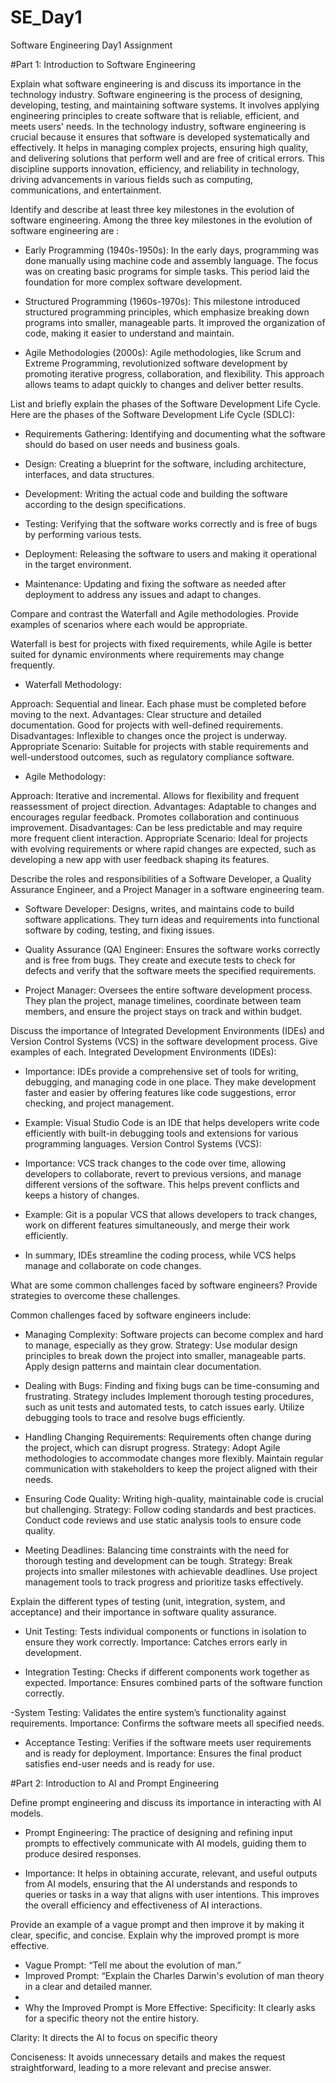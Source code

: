 # SE_Day1
Software Engineering Day1 Assignment

#Part 1: Introduction to Software Engineering

Explain what software engineering is and discuss its importance in the technology industry. 
Software engineering is the process of designing, developing, testing, and maintaining software systems. It involves applying engineering principles to create software that is reliable, efficient, and meets users' needs. In the technology industry, software engineering is crucial because it ensures that software is developed systematically and effectively. It helps in managing complex projects, ensuring high quality, and delivering solutions that perform well and are free of critical errors. This discipline supports innovation, efficiency, and reliability in technology, driving advancements in various fields such as computing, communications, and entertainment.



Identify and describe at least three key milestones in the evolution of software engineering.
Among the three key milestones in the evolution of software engineering are :

- Early Programming (1940s-1950s): In the early days, programming was done manually using machine code and assembly language. The focus was on creating basic programs for simple tasks. This period laid the foundation for more complex software development.

- Structured Programming (1960s-1970s): This milestone introduced structured programming principles, which emphasize breaking down programs into smaller, manageable parts. It improved the organization of code, making it easier to understand and maintain.

- Agile Methodologies (2000s): Agile methodologies, like Scrum and Extreme Programming, revolutionized software development by promoting iterative progress, collaboration, and flexibility. This approach allows teams to adapt quickly to changes and deliver better results.



List and briefly explain the phases of the Software Development Life Cycle.
Here are the phases of the Software Development Life Cycle (SDLC):

- Requirements Gathering: Identifying and documenting what the software should do based on user needs and business goals.

- Design: Creating a blueprint for the software, including architecture, interfaces, and data structures.

- Development: Writing the actual code and building the software according to the design specifications.

- Testing: Verifying that the software works correctly and is free of bugs by performing various tests.

- Deployment: Releasing the software to users and making it operational in the target environment.

- Maintenance: Updating and fixing the software as needed after deployment to address any issues and adapt to changes.



Compare and contrast the Waterfall and Agile methodologies. Provide examples of scenarios where each would be appropriate.

Waterfall is best for projects with fixed requirements, while Agile is better suited for dynamic environments where requirements may change frequently.

- Waterfall Methodology:

Approach: Sequential and linear. Each phase must be completed before moving to the next.
Advantages: Clear structure and detailed documentation. Good for projects with well-defined requirements.
Disadvantages: Inflexible to changes once the project is underway.
Appropriate Scenario: Suitable for projects with stable requirements and well-understood outcomes, such as regulatory compliance software.

- Agile Methodology:

Approach: Iterative and incremental. Allows for flexibility and frequent reassessment of project direction.
Advantages: Adaptable to changes and encourages regular feedback. Promotes collaboration and continuous improvement.
Disadvantages: Can be less predictable and may require more frequent client interaction.
Appropriate Scenario: Ideal for projects with evolving requirements or where rapid changes are expected, such as developing a new app with user feedback shaping its features.



Describe the roles and responsibilities of a Software Developer, a Quality Assurance Engineer, and a Project Manager in a software engineering team.

- Software Developer: Designs, writes, and maintains code to build software applications. They turn ideas and requirements into functional software by coding, testing, and fixing issues.

- Quality Assurance (QA) Engineer: Ensures the software works correctly and is free from bugs. They create and execute tests to check for defects and verify that the software meets the specified requirements.

- Project Manager: Oversees the entire software development process. They plan the project, manage timelines, coordinate between team members, and ensure the project stays on track and within budget.



Discuss the importance of Integrated Development Environments (IDEs) and Version Control Systems (VCS) in the software development process. Give examples of each.
Integrated Development Environments (IDEs):

- Importance: IDEs provide a comprehensive set of tools for writing, debugging, and managing code in one place. They make development faster and easier by offering features like code suggestions, error checking, and project management.
- Example: Visual Studio Code is an IDE that helps developers write code efficiently with built-in debugging tools and extensions for various programming languages.
Version Control Systems (VCS):

- Importance: VCS track changes to the code over time, allowing developers to collaborate, revert to previous versions, and manage different versions of the software. This helps prevent conflicts and keeps a history of changes.
- Example: Git is a popular VCS that allows developers to track changes, work on different features simultaneously, and merge their work efficiently.
- In summary, IDEs streamline the coding process, while VCS helps manage and collaborate on code changes.



What are some common challenges faced by software engineers? Provide strategies to overcome these challenges.

Common challenges faced by software engineers include:

- Managing Complexity: Software projects can become complex and hard to manage, especially as they grow.
Strategy: Use modular design principles to break down the project into smaller, manageable parts. Apply design patterns and maintain clear documentation.

- Dealing with Bugs: Finding and fixing bugs can be time-consuming and frustrating.
Strategy includes Implement thorough testing procedures, such as unit tests and automated tests, to catch issues early. Utilize debugging tools to trace and resolve bugs efficiently.

- Handling Changing Requirements: Requirements often change during the project, which can disrupt progress.
Strategy: Adopt Agile methodologies to accommodate changes more flexibly. Maintain regular communication with stakeholders to keep the project aligned with their needs.

- Ensuring Code Quality: Writing high-quality, maintainable code is crucial but challenging.
Strategy: Follow coding standards and best practices. Conduct code reviews and use static analysis tools to ensure code quality.

- Meeting Deadlines: Balancing time constraints with the need for thorough testing and development can be tough.
Strategy: Break projects into smaller milestones with achievable deadlines. Use project management tools to track progress and prioritize tasks effectively.



Explain the different types of testing (unit, integration, system, and acceptance) and their importance in software quality assurance.

- Unit Testing: Tests individual components or functions in isolation to ensure they work correctly.
Importance: Catches errors early in development.

- Integration Testing: Checks if different components work together as expected. Importance: Ensures combined parts of the software function correctly.

-System Testing: Validates the entire system’s functionality against requirements. 
Importance: Confirms the software meets all specified needs.

- Acceptance Testing: Verifies if the software meets user requirements and is ready for deployment.
Importance: Ensures the final product satisfies end-user needs and is ready for use.



#Part 2: Introduction to AI and Prompt Engineering

Define prompt engineering and discuss its importance in interacting with AI models.
- Prompt Engineering: The practice of designing and refining input prompts to effectively communicate with AI models, guiding them to produce desired responses.

- Importance: It helps in obtaining accurate, relevant, and useful outputs from AI models, ensuring that the AI understands and responds to queries or tasks in a way that aligns with user intentions. This improves the overall efficiency and effectiveness of AI interactions.


Provide an example of a vague prompt and then improve it by making it clear, specific, and concise. Explain why the improved prompt is more effective.
- Vague Prompt: “Tell me about the evolution of man.”
- Improved Prompt: “Explain the Charles Darwin's evolution of man theory in a clear and detailed manner.
- 
- Why the Improved Prompt is More Effective:
Specificity: It clearly asks for a specific theory not the entire history.

Clarity: It directs the AI to focus on specific theory  

Conciseness: It avoids unnecessary details and makes the request straightforward, leading to a more relevant and precise answer. 
